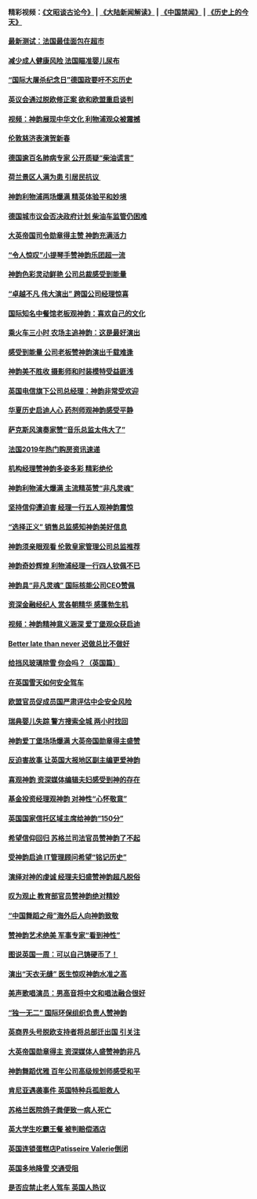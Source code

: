 #### 精彩视频：[《文昭谈古论今》](https://github.com/gfw-breaker/wenzhao) | [《大陆新闻解读》](https://github.com/gfw-breaker/ntdtv-comedy) | [《中国禁闻》](https://github.com/gfw-breaker/ntdtv-news) | [《历史上的今天》](https://github.com/gfw-breaker/today-in-history) 

#### [最新测试：法国最佳面包在超市](../pages/nsc974/n11012842.md?t=01302130) 

#### [减少成人健康风险 法国瞄准婴儿尿布](../pages/nsc974/n11012630.md?t=01302130) 

#### [“国际大屠杀纪念日”德国政要吁不忘历史](../pages/nsc974/n11012513.md?t=01302130) 

#### [英议会通过脱欧修正案 欲和欧盟重启谈判](../pages/nsc974/n11011622.md?t=01302130) 

#### [视频：神韵展现中华文化 利物浦观众被震撼](../pages/nsc974/n11011005.md?t=01302130) 

#### [伦敦慈济表演贺新春](../pages/nsc974/n11011139.md?t=01302130) 

#### [德国逾百名肺病专家 公开质疑“柴油谎言”](../pages/nsc974/n11010325.md?t=01302130) 

#### [荷兰景区人满为患 引居民抗议 ](../pages/nsc974/n11010747.md?t=01302130) 

#### [神韵利物浦两场爆满 精英体验平和妙境](../pages/nsc974/n11010417.md?t=01302130) 

#### [德国城市议会否决政府计划 柴油车监管仍困难](../pages/nsc974/n11010716.md?t=01302130) 

#### [大英帝国司令勋章得主赞 神韵充满活力](../pages/nsc974/n11009434.md?t=01302130) 

#### [“令人惊叹”小提琴手赞神韵乐团超一流](../pages/nsc974/n11009535.md?t=01302130) 

#### [神韵色彩灵动鲜艳 公司总裁感受到能量](../pages/nsc974/n11009391.md?t=01302130) 

#### [“卓越不凡 伟大演出” 跨国公司经理惊喜](../pages/nsc974/n11009359.md?t=01302130) 

#### [国际知名中餐馆老板观神韵：喜欢自己的文化](../pages/nsc974/n11009314.md?t=01302130) 

#### [乘火车三小时 农场主追神韵：这是最好演出](../pages/nsc974/n11009299.md?t=01302130) 

#### [感受到能量 公司老板赞神韵演出千载难逢](../pages/nsc974/n11009226.md?t=01302130) 

#### [神韵美不胜收 摄影师和时装模特受益匪浅](../pages/nsc974/n11009171.md?t=01302130) 

#### [英国电信旗下公司总经理：神韵非常受欢迎](../pages/nsc974/n11008992.md?t=01302130) 

#### [华夏历史启迪人心 药剂师观神韵感受平静](../pages/nsc974/n11007232.md?t=01302130) 

#### [萨克斯风演奏家赞“音乐总监太伟大了”](../pages/nsc974/n11007174.md?t=01302130) 

#### [法国2019年热门购房资讯速递](../pages/nsc974/n10947033.md?t=01302130) 

#### [机构经理赞神韵多姿多彩 精彩绝伦](../pages/nsc974/n11006484.md?t=01302130) 

#### [神韵利物浦大爆满 主流精英赞“非凡灵魂”](../pages/nsc974/n11006697.md?t=01302130) 

#### [坚持信仰遭迫害 经理一行五人观神韵震惊](../pages/nsc974/n11006523.md?t=01302130) 

#### [“选择正义” 销售总监感知神韵美好信息](../pages/nsc974/n11006437.md?t=01302130) 

#### [神韵须亲眼观看 伦敦皇家管理公司总监推荐](../pages/nsc974/n11006402.md?t=01302130) 

#### [神韵奇妙辉煌 利物浦经理一行四人钦佩不已](../pages/nsc974/n11006397.md?t=01302130) 

#### [神韵具“非凡灵魂” 国际核能公司CEO赞佩](../pages/nsc974/n11006353.md?t=01302130) 

#### [资深金融经纪人 赏各朝精华 感蓬勃生机](../pages/nsc974/n11006347.md?t=01302130) 

#### [视频：神韵精神意义涵深 爱丁堡观众获启迪](../pages/nsc974/n11004622.md?t=01302130) 

#### [Better late than never 迟做总比不做好](../pages/nsc974/n11004768.md?t=01302130) 

#### [给挡风玻璃除雪 你会吗？（英国篇）](../pages/nsc974/n11004765.md?t=01302130) 

#### [在英国雪天如何安全驾车](../pages/nsc974/n11004758.md?t=01302130) 

#### [欧盟官员促成员国严肃评估中企安全风险](../pages/nsc974/n11004719.md?t=01302130) 

#### [瑞典婴儿失踪 警方搜索全城 两小时找回](../pages/nsc974/n11004065.md?t=01302130) 

#### [神韵爱丁堡场场爆满 大英帝国勋章得主盛赞](../pages/nsc974/n11003114.md?t=01302130) 

#### [反迫害故事 让英国大报地区副主编更爱神韵](../pages/nsc974/n11003184.md?t=01302130) 

#### [喜观神韵 资深媒体编辑夫妇感受到神的存在](../pages/nsc974/n11003116.md?t=01302130) 

#### [基金投资经理观神韵 对神性“心怀敬意”](../pages/nsc974/n11003069.md?t=01302130) 

#### [英国国家信托区域主席给神韵“150分”](../pages/nsc974/n11003048.md?t=01302130) 

#### [希望信仰回归 苏格兰司法官员赞神韵了不起](../pages/nsc974/n11003060.md?t=01302130) 

#### [受神韵启迪 IT管理顾问希望“铭记历史”](../pages/nsc974/n11003055.md?t=01302130) 

#### [演绎对神的虔诚 经理夫妇盛赞神韵超凡脱俗](../pages/nsc974/n11003014.md?t=01302130) 

#### [叹为观止 教育部官员赞神韵绝对精妙](../pages/nsc974/n11003000.md?t=01302130) 

#### [“中国舞蹈之母”海外后人向神韵致敬](../pages/nsc974/n11002983.md?t=01302130) 

#### [赞神韵艺术绝美 军事专家“看到神性”](../pages/nsc974/n11002960.md?t=01302130) 

#### [图说英国一周：可以自己铸硬币了！](../pages/nsc974/n11002835.md?t=01302130) 

#### [演出“天衣无缝” 医生惊叹神韵水准之高](../pages/nsc974/n11002806.md?t=01302130) 

#### [美声歌唱演员：男高音将中文和唱法融合很好](../pages/nsc974/n11002784.md?t=01302130) 

#### [“独一无二” 国际环保组织负责人赞神韵](../pages/nsc974/n11002679.md?t=01302130) 

#### [英商界头号脱欧支持者将总部迁出国 引关注](../pages/nsc974/n11002435.md?t=01302130) 

#### [大英帝国勋章得主 资深媒体人盛赞神韵非凡](../pages/nsc974/n11002544.md?t=01302130) 

#### [神韵舞蹈优雅 百年公司高级规划师感受和平](../pages/nsc974/n11002532.md?t=01302130) 

#### [肯尼亚遇袭事件 英国特种兵孤胆救人](../pages/nsc974/n11002522.md?t=01302130) 

#### [苏格兰医院鸽子粪便致一病人死亡](../pages/nsc974/n11002503.md?t=01302130) 

#### [英大学生吃霸王餐 被判赔偿酒店](../pages/nsc974/n11002494.md?t=01302130) 

#### [英国连锁蛋糕店Patisseire Valerie倒闭](../pages/nsc974/n11002478.md?t=01302130) 

#### [英国多地降雪 交通受阻](../pages/nsc974/n11002473.md?t=01302130) 

#### [是否应禁止老人驾车 英国人热议](../pages/nsc974/n11002456.md?t=01302130) 

